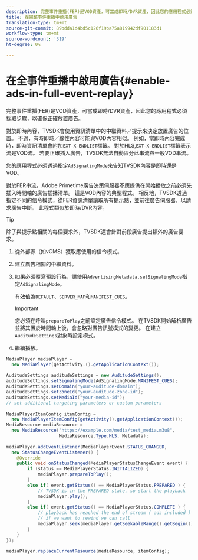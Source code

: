 ```yaml
---
description: 完整事件重播(FER)是VOD資產，可當成即時/DVR資產，因此您的應用程式必須採取步驟，以確保正確放置廣告。
title: 在完整事件重播中啟用廣告
translation-type: tm+mt
source-git-commit: 89bdda1d4bd5c126f19ba75a819942df901183d1
workflow-type: tm+mt
source-wordcount: '319'
ht-degree: 0%

---
```



# 在全事件重播中啟用廣告{#enable-ads-in-full-event-replay}

完整事件重播(FER)是VOD資產，可當成即時/DVR資產，因此您的應用程式必須採取步驟，以確保正確放置廣告。

對於即時內容，TVSDK會使用資訊清單中的中繼資料／提示來決定放置廣告的位置。 不過，有時即時／線性內容可能與VOD內容相似。 例如，當即時內容完成時，即時資訊清單會附加`EXT-X-ENDLIST`標籤。 對於HLS,`EXT-X-ENDLIST`標籤表示流是VOD流。 若要正確插入廣告，TVSDK無法自動區分此串流與一般VOD串流。

您的應用程式必須透過指定`AdSignalingMode`來告知TVSDK內容是即時還是VOD。

對於FER串流，Adobe Primetime廣告決策伺服器不應提供在開始播放之前必須先插入時間軸的廣告插播清單。 這是VOD內容的典型程式。 相反地，TVSDK透過指定不同的信令模式，從FER資訊清單讀取所有提示點，並前往廣告伺服器，以請求廣告中斷。 此程式類似於即時/DVR內容。

>[!TIP]
>
>除了與提示點相關的每個要求外，TVSDK還會針對前段廣告提出額外的廣告要求。

1. 從外部源（如vCMS）獲取應使用的信令模式。
1. 建立廣告相關的中繼資料。
1. 如果必須覆寫預設行為，請使用`AdvertisingMetadata.setSignalingMode`指定`AdSignalingMode`。

   有效值為`DEFAULT`、`SERVER_MAP`和`MANIFEST_CUES`。

   >[!IMPORTANT]
   >
   >您必須在呼叫`prepareToPlay`之前設定廣告信令模式。 在TVSDK開始解析廣告並將其置於時間軸上後，會忽略對廣告訊號模式的變更。 在建立`AuditudeSettings`對象時設定模式。

1. 繼續播放。

<!--<a id="example_6DECA71C3C3B4551805C09A80686552F"></a>-->

```java
MediaPlayer mediaPlayer =  
  new MediaPlayer(getActivity.().getApplicationContext()); 
 
AuditudeSettings auditudeSettings = new AuditudeSettings(); 
auditudeSettings.setSignalingMode(AdSignalingMode.MANIFEST_CUES); 
auditudeSettings.setDomain("your-auditude-domain"); 
auditudeSettings.setZoneId("your-auditude-zone-id"); 
auditudeSettings.setMediaId("your-media-id"); 
// set additional targeting parameters or custom parameters 
 
MediaPlayerItemConfig itemConfig =  
  new MediaPlayerItemConfig(getActivity().getApplicationContext()); 
MediaResource mediaResource =  
  new MediaResource("https://example.com/media/test_media.m3u8",  
                    MediaResource.Type.HLS, Metadata); 
 
mediaPlayer.addEventListener(MediaPlayerEvent.STATUS_CHANGED,  
  new StatusChangeEventListener() { 
    @Override 
    public void onStatusChanged(MediaPlayerStatusChangeEvent event) { 
        if (status == MediaPlayerStatus.INITIALIZED) { 
            mediaPlayer.prepareToPlay(); 
        } 
        else if( event.getStatus() == MediaPlayerStatus.PREPARED ) { 
            // TVSDK is in the PREPARED state, so start the playback 
            mediaPlayer.play(); 
        } 
        else if( event.getStatus() == MediaPlayerStatus.COMPLETE ) { 
            // playback has reached the end of stream ( ads included ) 
            // if we want to rewind we can call 
            mediaPlayer.seek(mediaPlayer.getSeekableRange().getBegin()); 
        } 
    } 
}); 
 
mediaPlayer.replaceCurrentResource(mediaResource, itemConfig); 
```
